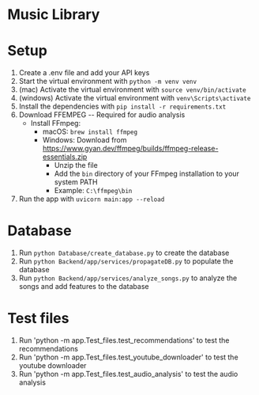 # Music Library

# Setup

1. Create a .env file and add your API keys
2. Start the virtual environment with `python -m venv venv`
3. (mac) Activate the virtual environment with `source venv/bin/activate`
3. (windows) Activate the virtual environment with `venv\Scripts\activate`
4. Install the dependencies with `pip install -r requirements.txt`
5. Download FFEMPEG -- Required for audio analysis
    * Install FFmpeg:
      * macOS: `brew install ffmpeg`
      * Windows: Download from https://www.gyan.dev/ffmpeg/builds/ffmpeg-release-essentials.zip
        - Unzip the file
        - Add the `bin` directory of your FFmpeg installation to your system PATH
        - Example: `C:\ffmpeg\bin`
6. Run the app with `uvicorn main:app --reload`

# Database

1. Run `python Database/create_database.py` to create the database
2. Run `python Backend/app/services/propagateDB.py` to populate the database
3. Run `python Backend/app/services/analyze_songs.py` to analyze the songs and add features to the database

# Test files

1. Run 'python -m app.Test_files.test_recommendations' to test the recommendations
2. Run 'python -m app.Test_files.test_youtube_downloader' to test the youtube downloader
3. Run 'python -m app.Test_files.test_audio_analysis' to test the audio analysis
